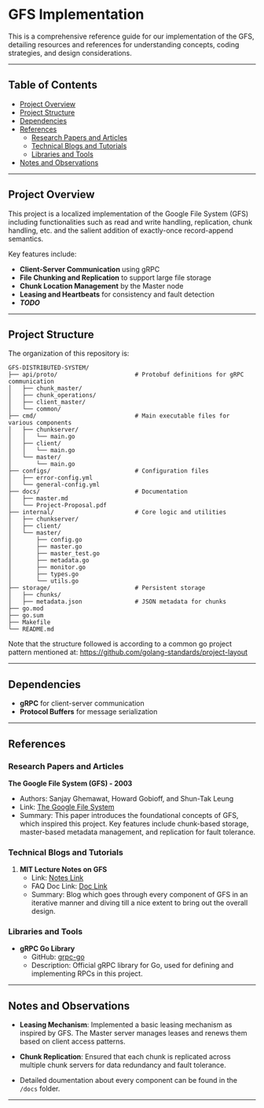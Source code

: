 # GFS Implementation

This is a comprehensive reference guide for our implementation of the GFS, detailing resources and references for understanding concepts, coding strategies, and design considerations.

---

## Table of Contents

- [Project Overview](#project-overview)
- [Project Structure](#project-structure)
- [Dependencies](#dependencies)
- [References](#references)
  - [Research Papers and Articles](#research-papers-and-articles)
  - [Technical Blogs and Tutorials](#technical-blogs-and-tutorials)
  - [Libraries and Tools](#libraries-and-tools)
- [Notes and Observations](#notes-and-observations)

---

## Project Overview

This project is a localized implementation of the Google File System (GFS) including functionalities such as read and write handling, replication, chunk handling, etc. and the salient addition of exactly-once record-append semantics.

Key features include:

- **Client-Server Communication** using gRPC
- **File Chunking and Replication** to support large file storage
- **Chunk Location Management** by the Master node
- **Leasing and Heartbeats** for consistency and fault detection
- _**TODO**_

---

## Project Structure

The organization of this repository is:

```plaintext
GFS-DISTRIBUTED-SYSTEM/
├── api/proto/                      # Protobuf definitions for gRPC communication
│   ├── chunk_master/
│   ├── chunk_operations/
│   ├── client_master/
│   └── common/
├── cmd/                            # Main executable files for various components
│   ├── chunkserver/
│   │   └── main.go
│   ├── client/
│   │   └── main.go
│   └── master/
│       └── main.go
├── configs/                        # Configuration files
│   ├── error-config.yml
│   └── general-config.yml
├── docs/                           # Documentation
│   ├── master.md
│   └── Project-Proposal.pdf
├── internal/                       # Core logic and utilities
│   ├── chunkserver/
│   ├── client/
│   └── master/
│       ├── config.go
│       ├── master.go
│       ├── master_test.go
│       ├── metadata.go
│       ├── monitor.go
│       ├── types.go
│       └── utils.go
├── storage/                        # Persistent storage
│   ├── chunks/
│   ├── metadata.json               # JSON metadata for chunks
├── go.mod
├── go.sum
├── Makefile
└── README.md

```

Note that the structure followed is according to a common go project pattern mentioned at: https://github.com/golang-standards/project-layout

---

## Dependencies

- **gRPC** for client-server communication
- **Protocol Buffers** for message serialization

---

## References

### Research Papers and Articles

**The Google File System (GFS) - 2003**
   - Authors: Sanjay Ghemawat, Howard Gobioff, and Shun-Tak Leung
   - Link: [The Google File System](https://research.google/pubs/archive/51.pdf)
   - Summary: This paper introduces the foundational concepts of GFS, which inspired this project. Key features include chunk-based storage, master-based metadata management, and replication for fault tolerance.


### Technical Blogs and Tutorials

1. **MIT Lecture Notes on GFS**
   - Link: [Notes Link](https://timilearning.com/posts/mit-6.824/lecture-3-gfs/#record-appends)  
   - FAQ Doc Link: [Doc Link](https://pdos.csail.mit.edu/6.824/papers/gfs-faq.txt)
   - Summary: Blog which goes through every component of GFS in an iterative manner and diving till a nice extent to bring out the overall design.

### Libraries and Tools

- **gRPC Go Library**
  - GitHub: [grpc-go](https://github.com/grpc/grpc-go)
  - Description: Official gRPC library for Go, used for defining and implementing RPCs in this project.

---

## Notes and Observations

- **Leasing Mechanism**: Implemented a basic leasing mechanism as inspired by GFS. The Master server manages leases and renews them based on client access patterns.
- **Chunk Replication**: Ensured that each chunk is replicated across multiple chunk servers for data redundancy and fault tolerance.

- Detailed doumentation about every component can be found in the `/docs` folder.

---
